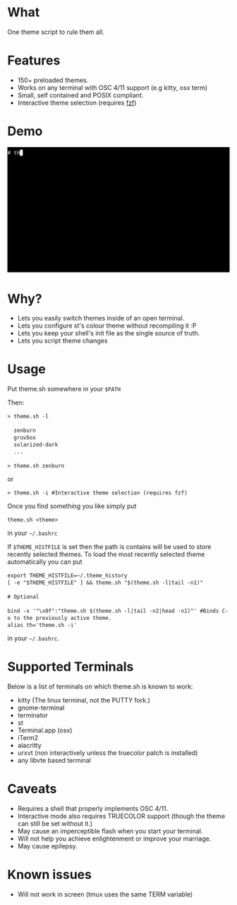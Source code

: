 # What

One theme script to rule them all.

# Features

 - 150+ preloaded themes.
 - Works on any terminal with OSC 4/11 support (e.g kitty, osx term)
 - Small, self contained and POSIX compliant.
 - Interactive theme selection (requires [fzf](https://github.com/junegunn/fzf))

# Demo

![](demo.gif)

# Why?

 - Lets you easily switch themes inside of an open terminal.
 - Lets you configure st's colour theme without recompiling it :P
 - Lets you keep your shell's init file as the single source of truth.
 - Lets you script theme changes

# Usage

Put theme.sh somewhere in your `$PATH`

Then:


```
> theme.sh -l
  
  zenburn
  gruvbox
  solarized-dark
  ...

> theme.sh zenburn
```

or

```
> theme.sh -i #Interactive theme selection (requires fzf)
```

Once you find something you like simply put

```
theme.sh <theme>
```

in your `~/.bashrc`

If `$THEME_HISTFILE` is set then the path is contains will be used
to store recently selected themes. To load the most recently selected
theme automatically you can put

```
export THEME_HISTFILE=~/.theme_history
[ -e "$THEME_HISTFILE" ] && theme.sh "$(theme.sh -l|tail -n1)"

# Optional  

bind -x '"\x0f":"theme.sh $(theme.sh -l|tail -n2|head -n1)"' #Binds C-o to the previously active theme.
alias th='theme.sh -i'
```

in your `~/.bashrc`.

# Supported Terminals

Below is a list of terminals on which theme.sh is known to work:
	
 - kitty (The linux terminal, not the PUTTY fork.)
 - gnome-terminal
 - terminator
 - st
 - Terminal.app (osx)
 - iTerm2
 - alacritty
 - urxvt (non interactively unless the truecolor patch is installed)
 - any libvte based terminal


# Caveats

 - Requires a shell that properly implements OSC 4/11.
 - Interactive mode also requires TRUECOLOR support (though the theme can still be set without it.)
 - May cause an imperceptible flash when you start your terminal.
 - Will not help you achieve enlightenment or improve your marriage.
 - May cause epilepsy.

# Known issues

 - Will not work in screen (tmux uses the same TERM variable)
